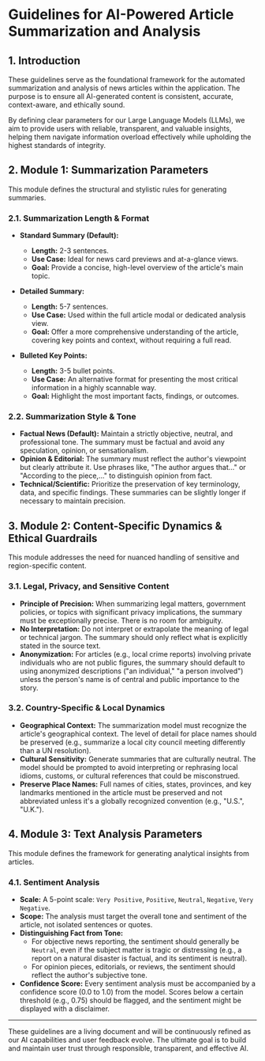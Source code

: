 # Guidelines for AI-Powered Article Summarization and Analysis

## 1. Introduction

These guidelines serve as the foundational framework for the automated summarization and analysis of news articles within the application. The purpose is to ensure all AI-generated content is consistent, accurate, context-aware, and ethically sound.

By defining clear parameters for our Large Language Models (LLMs), we aim to provide users with reliable, transparent, and valuable insights, helping them navigate information overload effectively while upholding the highest standards of integrity.

## 2. Module 1: Summarization Parameters

This module defines the structural and stylistic rules for generating summaries.

### 2.1. Summarization Length & Format

-   **Standard Summary (Default):**
    -   **Length:** 2-3 sentences.
    -   **Use Case:** Ideal for news card previews and at-a-glance views.
    -   **Goal:** Provide a concise, high-level overview of the article's main topic.

-   **Detailed Summary:**
    -   **Length:** 5-7 sentences.
    -   **Use Case:** Used within the full article modal or dedicated analysis view.
    -   **Goal:** Offer a more comprehensive understanding of the article, covering key points and context, without requiring a full read.

-   **Bulleted Key Points:**
    -   **Length:** 3-5 bullet points.
    -   **Use Case:** An alternative format for presenting the most critical information in a highly scannable way.
    -   **Goal:** Highlight the most important facts, findings, or outcomes.

### 2.2. Summarization Style & Tone

-   **Factual News (Default):** Maintain a strictly objective, neutral, and professional tone. The summary must be factual and avoid any speculation, opinion, or sensationalism.
-   **Opinion & Editorial:** The summary must reflect the author's viewpoint but clearly attribute it. Use phrases like, "The author argues that..." or "According to the piece,..." to distinguish opinion from fact.
-   **Technical/Scientific:** Prioritize the preservation of key terminology, data, and specific findings. These summaries can be slightly longer if necessary to maintain precision.

## 3. Module 2: Content-Specific Dynamics & Ethical Guardrails

This module addresses the need for nuanced handling of sensitive and region-specific content.

### 3.1. Legal, Privacy, and Sensitive Content

-   **Principle of Precision:** When summarizing legal matters, government policies, or topics with significant privacy implications, the summary must be exceptionally precise. There is no room for ambiguity.
-   **No Interpretation:** Do not interpret or extrapolate the meaning of legal or technical jargon. The summary should only reflect what is explicitly stated in the source text.
-   **Anonymization:** For articles (e.g., local crime reports) involving private individuals who are not public figures, the summary should default to using anonymized descriptions ("an individual," "a person involved") unless the person's name is of central and public importance to the story.

### 3.2. Country-Specific & Local Dynamics

-   **Geographical Context:** The summarization model must recognize the article's geographical context. The level of detail for place names should be preserved (e.g., summarize a local city council meeting differently than a UN resolution).
-   **Cultural Sensitivity:** Generate summaries that are culturally neutral. The model should be prompted to avoid interpreting or rephrasing local idioms, customs, or cultural references that could be misconstrued.
-   **Preserve Place Names:** Full names of cities, states, provinces, and key landmarks mentioned in the article must be preserved and not abbreviated unless it's a globally recognized convention (e.g., "U.S.", "U.K.").

## 4. Module 3: Text Analysis Parameters

This module defines the framework for generating analytical insights from articles.

### 4.1. Sentiment Analysis

-   **Scale:** A 5-point scale: `Very Positive`, `Positive`, `Neutral`, `Negative`, `Very Negative`.
-   **Scope:** The analysis must target the overall tone and sentiment of the article, not isolated sentences or quotes.
-   **Distinguishing Fact from Tone:**
    -   For objective news reporting, the sentiment should generally be `Neutral`, even if the subject matter is tragic or distressing (e.g., a report on a natural disaster is factual, and its sentiment is neutral).
    -   For opinion pieces, editorials, or reviews, the sentiment should reflect the author's subjective tone.
-   **Confidence Score:** Every sentiment analysis must be accompanied by a confidence score (0.0 to 1.0) from the model. Scores below a certain threshold (e.g., 0.75) should be flagged, and the sentiment might be displayed with a disclaimer.

---

These guidelines are a living document and will be continuously refined as our AI capabilities and user feedback evolve. The ultimate goal is to build and maintain user trust through responsible, transparent, and effective AI. 
